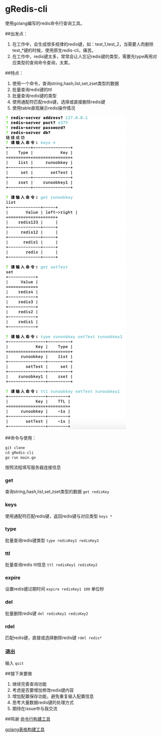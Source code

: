 # gRedis-cli

使用golang编写的redis命令行查询工具。

##出发点：
1. 在工作中，会生成很多规律的redis键，如：test_1,test_2，当需要人肉删除test_*键的时候，使用原生redis-cli，痛苦。
2. 在工作中，redis键太多，常常会让人忘记redis键的类型，需要先type再用对应类型的查询命令查询，太累。

##特点：
1. 使用一个命令，查询string,hash,list,set,zset类型的数据
2. 批量查询redis键的ttl
3. 批量查询redis键的类型
4. 使用通配符匹配redis键，选择或直接删除redis键
5. 使用table直观展示redis操作情况

![e](https://github.com/dalebao/gRedis-cli/raw/master/gRedis-cli.png)

##命令与使用：
```
git clone 
cd gRedis-cli
go run main.go
```
按照流程填写服务器连接信息

### get
   查询string,hash,list,set,zset类型的数据
    `get redisKey`
    
    
### keys
   使用通配符匹配redis键，返回redis键与对应类型
    `keys *`
    
### type
   批量查询redis键类型
    `type redisKey1 redisKey2`
    
### ttl
   批量查询redis ttl信息
    `ttl redisKey1 redisKey2`
    
### expire
   设置redis键过期时间
   `expire redisKey1 100` 单位秒
   
### del
   批量删除redis键
   `del redisKey1 redisKey2`

### rdel
   匹配redis键，直接或选择删除redis键
   `rdel redis*`
   
### 退出
   输入 `quit`
   
##接下来要做
1. 继续完善查询功能
2. 考虑是否要增加修改redis键内容
3. 增加配置保存功能，避免重复输入配置信息
4. 思考大量数据redis键的处理方式
5. 期待在issue中与我交流
   
##鸣谢
[命令行构建工具](https://github.com/AlecAivazis/survey)

[golang表格构建工具](https://github.com/modood/table)
    
    